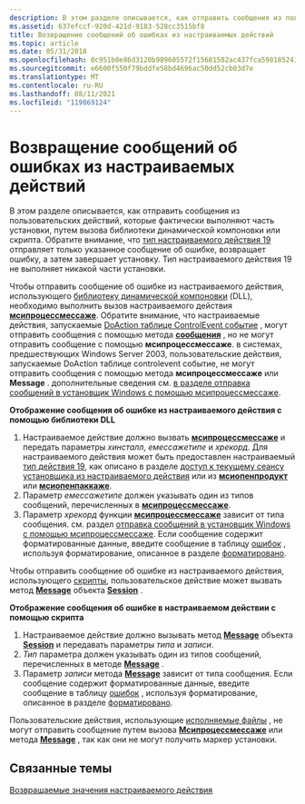 ```yaml
---
description: В этом разделе описывается, как отправить сообщения из пользовательских действий, которые фактически выполняют часть установки, путем вызова библиотеки динамической компоновки или скрипта.
ms.assetid: 637efccf-920d-421d-9183-528cc3515bf8
title: Возвращение сообщений об ошибках из настраиваемых действий
ms.topic: article
ms.date: 05/31/2018
ms.openlocfilehash: 0c951b0e86d3120b989605572f15681582ac437fca5981852413331a3e63e684
ms.sourcegitcommit: e6600f550f79bddfe58bd4696ac50dd52cb03d7e
ms.translationtype: MT
ms.contentlocale: ru-RU
ms.lasthandoff: 08/11/2021
ms.locfileid: "119869124"
---
```

# <a name="returning-error-messages-from-custom-actions"></a>Возвращение сообщений об ошибках из настраиваемых действий

В этом разделе описывается, как отправить сообщения из пользовательских действий, которые фактически выполняют часть установки, путем вызова библиотеки динамической компоновки или скрипта. Обратите внимание, что [тип настраиваемого действия 19](custom-action-type-19.md) отправляет только указанное сообщение об ошибке, возвращает ошибку, а затем завершает установку. Тип настраиваемого действия 19 не выполняет никакой части установки.

Чтобы отправить сообщение об ошибке из настраиваемого действия, использующего [библиотеку динамической компоновки](dynamic-link-libraries.md) (DLL), необходимо выполнить вызов настраиваемого действия [**мсипроцессмессаже**](/windows/desktop/api/Msiquery/nf-msiquery-msiprocessmessage). Обратите внимание, что настраиваемые действия, запускаемые [DoAction таблице ControlEvent событие](doaction-controlevent.md) , могут отправить сообщения с помощью метода [**сообщения**](session-message.md) , но не могут отправить сообщение с помощью **мсипроцессмессаже**. в системах, предшествующих Windows Server 2003, пользовательские действия, запускаемые DoAction таблице controlevent событие, не могут отправить сообщения с помощью метода **мсипроцессмессаже** или **Message** . дополнительные сведения см. [в разделе отправка сообщений в установщик Windows с помощью мсипроцессмессаже](sending-messages-to-windows-installer-using-msiprocessmessage.md).

**Отображение сообщения об ошибке из настраиваемого действия с помощью библиотеки DLL**

1.  Настраиваемое действие должно вызвать [**мсипроцессмессаже**](/windows/desktop/api/Msiquery/nf-msiquery-msiprocessmessage) и передать параметры *хинсталл*, *емессажетипе* и *хрекорд*. Для настраиваемого действия может быть предоставлен настраиваемый [тип действия 19](custom-action-type-19.md), как описано в разделе [доступ к текущему сеансу установщика из настраиваемого действия](accessing-the-current-installer-session-from-inside-a-custom-action.md) или из [**мсиопенпродукт**](/windows/desktop/api/Msi/nf-msi-msiopenproducta) или [**мсиопенпаккаже**](/windows/desktop/api/Msi/nf-msi-msiopenpackagea).
2.  Параметр *емессажетипе* должен указывать один из типов сообщений, перечисленных в [**мсипроцессмессаже**](/windows/desktop/api/Msiquery/nf-msiquery-msiprocessmessage).
3.  Параметр *хрекорд* функции [**мсипроцессмессаже**](/windows/desktop/api/Msiquery/nf-msiquery-msiprocessmessage) зависит от типа сообщения. см. раздел [отправка сообщений в установщик Windows с помощью мсипроцессмессаже](sending-messages-to-windows-installer-using-msiprocessmessage.md). Если сообщение содержит форматированные данные, введите сообщение в таблицу [ошибок](error-table.md) , используя форматирование, описанное в разделе [форматировано](formatted.md).

Чтобы отправить сообщение об ошибке из настраиваемого действия, использующего [скрипты](scripts.md), пользовательское действие может вызвать метод [**Message**](session-message.md) объекта [**Session**](session-object.md) .

**Отображение сообщения об ошибке в настраиваемом действии с помощью скрипта**

1.  Настраиваемое действие должно вызывать метод [**Message**](session-message.md) объекта [**Session**](session-object.md) и передавать параметры *типа* и *записи*.
2.  *Тип* параметра должен указывать один из типов сообщений, перечисленных в методе [**Message**](session-message.md) .
3.  Параметр *записи* метода [**Message**](session-message.md) зависит от типа сообщения. Если сообщение содержит форматированные данные, введите сообщение в таблицу [ошибок](error-table.md) , используя форматирование, описанное в разделе [форматировано](formatted.md).

Пользовательские действия, использующие [исполняемые файлы](executable-files.md) , не могут отправить сообщение путем вызова [**Мсипроцессмессаже**](/windows/desktop/api/Msiquery/nf-msiquery-msiprocessmessage) или метода [**Message**](session-message.md) , так как они не могут получить маркер установки.

## <a name="related-topics"></a>Связанные темы

<dl> <dt>

[Возвращаемые значения настраиваемого действия](custom-action-return-values.md)
</dt> </dl>

 

 



